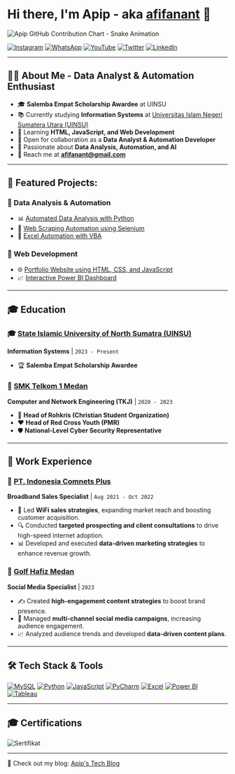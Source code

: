 # Hi there, I'm Apip - aka [afifanant](https://www.kompasiana.com/afifanant/6506c2b16e14f123b9006972/siapakah-afif-ananta) 👋  

![Apip GitHub Contribution Chart - Snake Animation](https://fatkhurrhn.vercel.app/assets/github-contribution-grid-snake-dark.svg)  

[![Instagram](https://img.shields.io/badge/Instagram-E4405F?style=for-the-badge&logo=instagram&logoColor=white)](https://instagram.com/afifanant)
[![WhatsApp](https://img.shields.io/badge/WhatsApp-25D366?style=for-the-badge&logo=whatsapp&logoColor=white)](https://wa.me/6282361464415)
[![YouTube](https://img.shields.io/badge/YouTube-FF0000?style=for-the-badge&logo=youtube&logoColor=white)](https://www.youtube.com/channel/UC0Mmt4RIdFw6oCiBKjP5Upw)
[![Twitter](https://img.shields.io/badge/Twitter-1DA1F2?style=for-the-badge&logo=twitter&logoColor=white)](https://twitter.com/afifanant)
[![LinkedIn](https://img.shields.io/badge/LinkedIn-0077B5?style=for-the-badge&logo=linkedin&logoColor=white)](https://www.linkedin.com/in/afifanant)

---

## 👨‍💻 About Me - Data Analyst & Automation Enthusiast
- 🎓 **Salemba Empat Scholarship Awardee** at UINSU  
- 📚 Currently studying **Information Systems** at [Universitas Islam Negeri Sumatera Utara (UINSU)](https://uinsu.ac.id/)  
- 🌱 Learning **HTML, JavaScript, and Web Development**  
- 👯 Open for collaboration as a **Data Analyst & Automation Developer**  
- 🤖 Passionate about **Data Analysis, Automation, and AI**  
- 📩 Reach me at **afifanant@gmail.com**  

---

## 🚀 Featured Projects:
### 🔹 Data Analysis & Automation
- 📊 [Automated Data Analysis with Python](https://github.com/afifanant/data-analysis-python)
- 🤖 [Web Scraping Automation using Selenium](https://github.com/afifanant/web-scraping-automation)
- 📑 [Excel Automation with VBA](https://github.com/afifanant/excel-automation-vba)

### 🔹 Web Development
- 🌐 [Portfolio Website using HTML, CSS, and JavaScript](https://github.com/afifanant/portfolio-website)
- 📈 [Interactive Power BI Dashboard](https://github.com/afifanant/powerbi-dashboard)

---

## 🎓 Education  
### 🎓 [State Islamic University of North Sumatra (UINSU)](https://uinsu.ac.id/)  
**Information Systems** | `2023 - Present`  
- 🏆 **Salemba Empat Scholarship Awardee**  

### 🏫 [SMK Telkom 1 Medan](https://web.smktelkommedan.sch.id)  
**Computer and Network Engineering (TKJ)** | `2020 - 2023`  
- 🙏 **Head of Rohkris (Christian Student Organization)**  
- ❤️ **Head of Red Cross Youth (PMR)**  
- 🛡 **National-Level Cyber Security Representative**  

---

## 💼 Work Experience  
### 🏢 [PT. Indonesia Comnets Plus](http://plniconplus.co.id)  
**Broadband Sales Specialist** | `Aug 2021 - Oct 2022`  
- 📡 Led **WiFi sales strategies**, expanding market reach and boosting customer acquisition.  
- 🔍 Conducted **targeted prospecting and client consultations** to drive high-speed internet adoption.  
- 📊 Developed and executed **data-driven marketing strategies** to enhance revenue growth.  

### 📱 [Golf Hafiz Medan](https://www.instagram.com/golf_hafizmedan/)  
**Social Media Specialist** | `2023`  
- ✍️ Created **high-engagement content strategies** to boost brand presence.  
- 📢 Managed **multi-channel social media campaigns**, increasing audience engagement.  
- 📈 Analyzed audience trends and developed **data-driven content plans**.  

---

## 🛠 Tech Stack & Tools  
[![MySQL](https://img.shields.io/badge/MySQL-4479A1?style=for-the-badge&logo=mysql&logoColor=white)](#)
[![Python](https://img.shields.io/badge/Python-3776AB?style=for-the-badge&logo=python&logoColor=white)](#)
[![JavaScript](https://img.shields.io/badge/JavaScript-F7DF1E?style=for-the-badge&logo=javascript&logoColor=black)](#)
[![PyCharm](https://img.shields.io/badge/PyCharm-000000?style=for-the-badge&logo=pycharm&logoColor=white)](#)
[![Excel](https://img.shields.io/badge/Microsoft_Excel-217346?style=for-the-badge&logo=microsoft-excel&logoColor=white)](#)
[![Power BI](https://img.shields.io/badge/Power_BI-F2C811?style=for-the-badge&logo=powerbi&logoColor=white)](#)
[![Tableau](https://img.shields.io/badge/Tableau-E97627?style=for-the-badge&logo=tableau&logoColor=white)](#)

---

## 🎓 Certifications
![Sertifikat]([https://github.com/afifanant/afifanant/blob/main/sertifikat/sertifikat1.png])

---

🔗 Check out my blog: [Apip's Tech Blog](https://yourblog.com)
